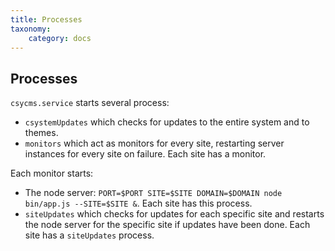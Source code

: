 ```yaml
---
title: Processes
taxonomy:
    category: docs
---
```



## Processes

`csycms.service` starts several process:

- `csystemUpdates` which checks for updates to the entire system and to themes.
- `monitors` which act as monitors for every site, restarting server instances for every site on failure. Each site has a monitor.

Each monitor starts:
- The node server: `PORT=$PORT SITE=$SITE DOMAIN=$DOMAIN node bin/app.js --SITE=$SITE &`. Each site has this process.
- `siteUpdates` which checks for updates for each specific site and restarts the node server for the specific site if updates have been done. Each site has a `siteUpdates` process.